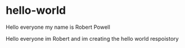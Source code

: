 # hello-world

Hello everyone my name is Robert Powell

Hello everyone im Robert and im creating the hello world respoistory
